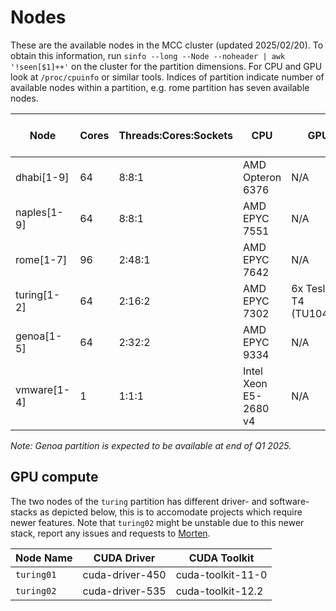 # Nodes
These are the available nodes in the MCC cluster (updated 2025/02/20).
To obtain this information, run `sinfo --long --Node --noheader | awk '!seen[$1]++'` on the cluster for the partition dimensions. For CPU and GPU look at `/proc/cpuinfo` or similar tools.
Indices of partition indicate number of available nodes within a partition, e.g. rome partition has seven available nodes.

| Node      	| Cores 	| Threads:Cores:Sockets 	| CPU 			        | GPU 			        | Memory GB  | High speed storage       | OS 				    | Python |
| - 		| - 		| - 				| - 			| - 			    | -		| - 				| - | - |
| dhabi[1-9]   	|  64  		|  8:8:1 			        | AMD Opteron 6376 	    | N/A 			        | 1000 	    | Networked scratch         | Ubuntu 22.04.4 LTS    | 2.7.18, 3.10.12 |
| naples[1-9]  	|  64  		|  8:8:1 			        | AMD EPYC 7551 	    | N/A 			        | 500  	    | Networked scratch         | Ubuntu 22.04.4 LTS    | 3.10.12 |
| rome[1-7]    	|  96  		|  2:48:1   	        | AMD EPYC 7642 	    | N/A 			        | 1000 	   	| Networked scratch         | Ubuntu 22.04.4 LTS    | 3.10.12 | 
| turing[1-2]  	|  64  		|  2:16:2 		        | AMD EPYC 7302 	    | 6x Tesla T4 (TU104GL) | 500  	    | Networked scratch         | Ubuntu 22.04.4 LTS    | 3.10.12 |
| genoa[1-5]    |  64     |  2:32:2             | AMD EPYC 9334         | N/A                   | 1536      | 960GB NVMe PCIe4 x4       | Ubuntu 22.04.4 LTS    | 3.10.12 | 
| vmware[1-4]  	|   1  		|  1:1:1 			        | Intel Xeon E5-2680 v4 | N/A 			        | 1 		| N/A                       | Ubuntu 18.04.5 bionic | N/A | 

_Note: Genoa partition is expected to be available at end of Q1 2025._


## GPU compute
The two nodes of the `turing` partition has different driver- and software-stacks as depicted below, this is to accomodate projects which require newer features. 
Note that `turing02` might be unstable due to this newer stack, report any issues and requests to [Morten](mailto:mksc@cs.aau.dk).

| Node Name  | CUDA Driver  | CUDA Toolkit       |
|------------|--------------|--------------------|
| `turing01` | cuda-driver-450 | cuda-toolkit-11-0    |
| `turing02` | cuda-driver-535 | cuda-toolkit-12.2 |
